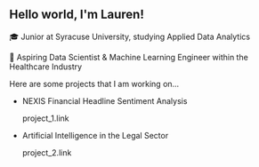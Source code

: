 ## Hello world, I'm Lauren!

🎓 Junior at Syracuse University, studying Applied Data Analytics

🔭 Aspiring Data Scientist & Machine Learning Engineer within the Healthcare Industry

Here are some projects that I am working on...

- NEXIS Financial Headline Sentiment Analysis

  project_1.link

- Artificial Intelligence in the Legal Sector

  project_2.link


<!--
**lsgracias/lsgracias** is a ✨ _special_ ✨ repository because its `README.md` (this file) appears on your GitHub profile.

Here are some ideas to get you started:

- 🔭 I’m currently working on ...
- 🌱 I’m currently learning ...
- 👯 I’m looking to collaborate on ...
- 🤔 I’m looking for help with ...
- 💬 Ask me about ...
- 📫 How to reach me: ...
- 😄 Pronouns: ...
- ⚡ Fun fact: ...
-->
